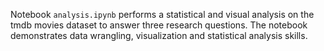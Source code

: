 Notebook `analysis.ipynb` performs a statistical and visual analysis on the tmdb movies dataset to answer three research questions. The notebook demonstrates data wrangling, visualization and statistical analysis skills.
